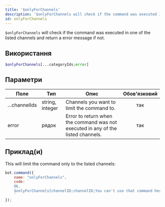 ```yaml
---
title: '$onlyForChannels'
description: '$onlyForChannels will check if the command was executed in one of the listed channels and return a error message if not.'
id: onlyForChannels
---
```


`$onlyForChannels` will check if the command was executed in one of the listed channels and return a error message if not.

## Використання

```php
$onlyForChannels[...categoryIds;error]
```

## Параметри

| Поле          | Тип             | Опис                                                                             | Обов'язковий |
| ------------- | --------------- | -------------------------------------------------------------------------------- |:------------:|
| ...channelIds | string, integer | Channels you want to limit the command to.                                       |     так      |
| error         | рядок           | Error to return when the command was not executed in any of the listed channels. |     так      |

## Приклад(и)

This will limit the command only to the listed channels:

```javascript
bot.command({
    name: "onlyForChannels",
    code: `
    Ok.
    $onlyForChannels[channelID;channelID;You can't use that command here!]
    `
});
```